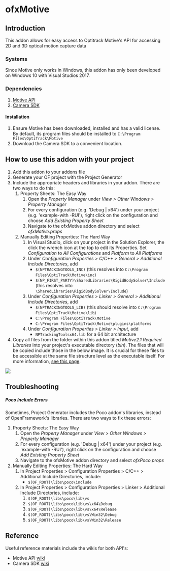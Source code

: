 # ofxMotive

## Introduction

This addon allows for easy access to Optitrack Motive's API for accessing 2D and 3D optical motion capture data

### Systems

Since Motive only works in Windows, this addon has only been developed on Windows 10 with Visual Studios 2017.

### Dependencies

1. [Motive API](https://optitrack.com/products/motive/tracker/)
2. [Camera SDK](https://optitrack.com/products/camera-sdk/)

#### Installation

1. Ensure Motive has been downloaded, installed and has a valid license. By default, its program files should be installed to `C:\Program Files\OptiTrack\Motive`
2. Download the Camera SDK to a convenient location.

## How to use this addon with your project

1. Add this addon to your addons file
2. Generate your OF project with the Project Generator
3. Include the appropriate headers and libraries in your addon. There are two ways to do this:
   1. Property Sheets: The Easy Way
      1. Open the *Property Manager* under *View > Other Windows > Property Manager*
      2. For every configuration (e.g. 'Debug | x64') under your project (e.g. 'example-with -RUI'), right click on the configuration and choose *Add Existing Property Sheet*
      3. Navigate to the ofxMotive addon directory and select *ofxMotive.props* 
   2. Manually Editing Properties: The Hard Way
      1. In Visual Studio, click on your project in the Solution Explorer, the click the wrench icon at the top to edit its Properties. Set *Configuration* to *All Configurations* and *Platform* to *All Platforms*
      2. Under *Configuration Properties > C/C++ > General > Additional Include Directories*, add
         - `$(NPTRACKINGTOOLS_INC)` (this resolves into `C:\Program Files\OptiTrack\Motive\inc`)
         - `$(NP_FIRST_PARTY)\SharedLibraries\RigidBodySolver\Include` (this resolves into `\SharedLibraries\RigidBodySolver\Include`)
      3. Under *Configuration Properties > Linker > General > Additional Include Directories*, add 
         - `$(NPTRACKINGTOOLS_LIB)` (this should resolve into `C:\Program Files\OptiTrack\Motive\lib`)
         - `C:\Program Files\OptiTrack\Motive`
         - `C:\Program Files\OptiTrack\Motive\plugins\platforms`
      4. Under *Configuration Properties > Linker > Input*, add 
         - `NPTrackingToolsx64.lib` for a 64 bit architecture
4. Copy all files from the folder within this addon titled *Motive2.1 Required Libraries* into your project's executable directory (*bin*). The files that will be copied include those in the below image. It is crucial for these files to be accessible at the same file structure level as the executable itself. For more information, [see this page](https://v21.wiki.optitrack.com/index.php?title=Motive_API:_Quick_Start_Guide#Library_Files).

![](https://v21.wiki.optitrack.com/images/6/6a/MotiveAPI_RequiredLIB.png)

## Troubleshooting

##### Poco Include Errors

Sometimes, Project Generator includes the Poco addon's libraries, instead of OpenFramework's libraries. There are two ways to fix these errors:

1. Property Sheets: The Easy Way
   1. Open the *Property Manager* under *View > Other Windows > Property Manager*
   2. For every configuration (e.g. 'Debug | x64') under your project (e.g. 'example-with -RUI'), right click on the configuration and choose *Add Existing Property Sheet*
   3. Navigate to the ofxMotive addon directory and select *ofxPoco.props* 
2. Manually Editing Properties: The Hard Way
   1. In Project Properties > Configuration Properties > C/C++  > Additional Include Directories, include:
      - `$(OF_ROOT)\libs\poco\include`
   2. In Project Properties > Configuration Properties > Linker > Additional Include Directories, include:
      1. `$(OF_ROOT)\libs\poco\lib\vs`
      2. `$(OF_ROOT)\libs\poco\lib\vs\x64\Debug`
      3. `$(OF_ROOT)\libs\poco\lib\vs\x64\Release`
      4. `$(OF_ROOT)\libs\poco\lib\vs\Win32\Debug`
      5. `$(OF_ROOT)\libs\poco\lib\vs\Win32\Release`

## Reference

Useful reference materials include the wikis for both API's:

- Motive API [wiki](https://v20.wiki.optitrack.com/index.php?title=Motive_API)
- Camera SDK [wiki](https://v20.wiki.optitrack.com/index.php?title=Camera_SDK)



